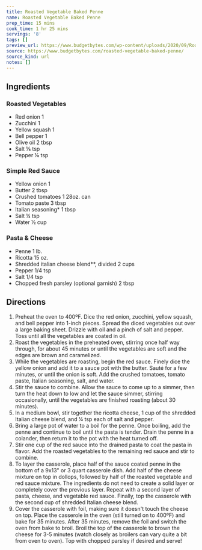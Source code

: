 ```yaml
---
title: Roasted Vegetable Baked Penne
name: Roasted Vegetable Baked Penne
prep_time: 15 mins
cook_time: 1 hr 25 mins
servings: '8'
tags: []
preview_url: https://www.budgetbytes.com/wp-content/uploads/2020/09/Roasted-Vegetable-Baked-Penne-scoop-500x500.jpg
source: https://www.budgetbytes.com/roasted-vegetable-baked-penne/
source_kind: url
notes: []
---
```


## Ingredients
### Roasted Vegetables
- Red onion 1
- Zucchini 1
- Yellow squash 1
- Bell pepper 1
- Olive oil 2 tbsp
- Salt ⅛ tsp
- Pepper ⅛ tsp

### Simple Red Sauce
- Yellow onion 1
- Butter 2 tbsp
- Crushed tomatoes 1 28oz. can
- Tomato paste 3 tbsp
- Italian seasoning* 1 tbsp
- Salt ¼ tsp
- Water ½ cup

### Pasta & Cheese
- Penne 1 lb.
- Ricotta 15 oz.
- Shredded italian cheese blend**, divided 2 cups
- Pepper 1/4 tsp
- Salt 1/4 tsp
- Chopped fresh parsley (optional garnish) 2 tbsp


## Directions
1. Preheat the oven to 400ºF. Dice the red onion, zucchini, yellow squash, and bell pepper into 1-inch pieces. Spread the diced vegetables out over a large baking sheet. Drizzle with oil and a pinch of salt and pepper. Toss until all the vegetables are coated in oil.
2. Roast the vegetables in the preheated oven, stirring once half way through, for about 45 minutes or until the vegetables are soft and the edges are brown and caramelized.
3. While the vegetables are roasting, begin the red sauce. Finely dice the yellow onion and add it to a sauce pot with the butter. Sauté for a few minutes, or until the onion is soft. Add the crushed tomatoes, tomato paste, Italian seasoning, salt, and water.
4. Stir the sauce to combine. Allow the sauce to come up to a simmer, then turn the heat down to low and let the sauce simmer, stirring occasionally, until the vegetables are finished roasting (about 30 minutes).
5. In a medium bowl, stir together the ricotta cheese, 1 cup of the shredded Italian cheese blend, and ¼ tsp each of salt and pepper.
6. Bring a large pot of water to a boil for the penne. Once boiling, add the penne and continue to boil until the pasta is tender. Drain the penne in a colander, then return it to the pot with the heat turned off.
7. Stir one cup of the red sauce into the drained pasta to coat the pasta in flavor. Add the roasted vegetables to the remaining red sauce and stir to combine.
8. To layer the casserole, place half of the sauce coated penne in the bottom of a 9x13" or 3 quart casserole dish. Add half of the cheese mixture on top in dollops, followed by half of the roasted vegetable and red sauce mixture. The ingredients do not need to create a solid layer or completely cover the previous layer. Repeat with a second layer of pasta, cheese, and vegetable red sauce. Finally, top the casserole with the second cup of shredded Italian cheese blend.
9. Cover the casserole with foil, making sure it doesn't touch the cheese on top. Place the casserole in the oven (still turned on to 400ºF) and bake for 35 minutes. After 35 minutes, remove the foil and switch the oven from bake to broil. Broil the top of the casserole to brown the cheese for 3-5 minutes (watch closely as broilers can vary quite a bit from oven to oven). Top with chopped parsley if desired and serve!
